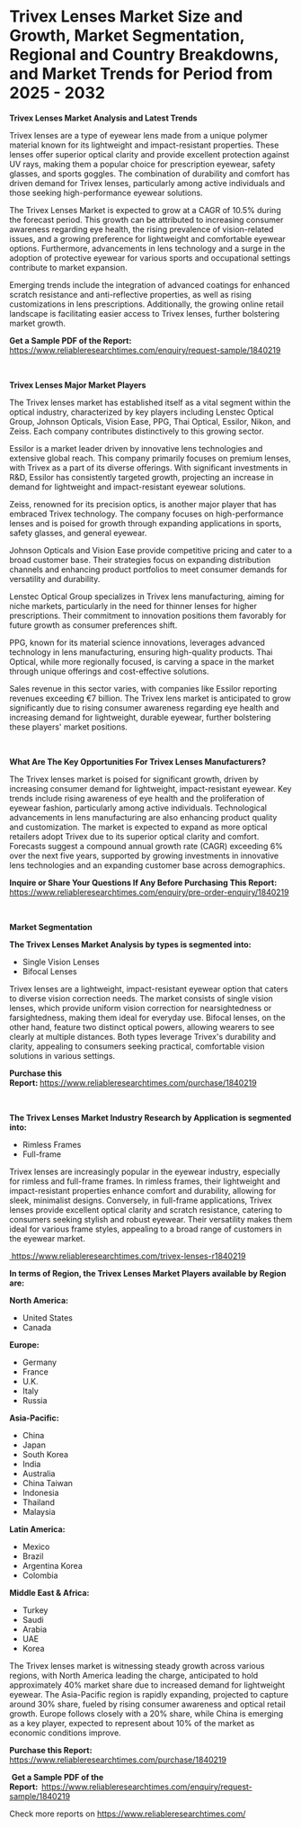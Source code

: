 <p><h1>Trivex Lenses Market Size and Growth, Market Segmentation, Regional and Country Breakdowns, and Market Trends for Period from 2025 -  2032</h1></p><p><strong>Trivex Lenses Market Analysis and Latest Trends</strong></p>
<p><p>Trivex lenses are a type of eyewear lens made from a unique polymer material known for its lightweight and impact-resistant properties. These lenses offer superior optical clarity and provide excellent protection against UV rays, making them a popular choice for prescription eyewear, safety glasses, and sports goggles. The combination of durability and comfort has driven demand for Trivex lenses, particularly among active individuals and those seeking high-performance eyewear solutions.</p><p>The Trivex Lenses Market is expected to grow at a CAGR of 10.5% during the forecast period. This growth can be attributed to increasing consumer awareness regarding eye health, the rising prevalence of vision-related issues, and a growing preference for lightweight and comfortable eyewear options. Furthermore, advancements in lens technology and a surge in the adoption of protective eyewear for various sports and occupational settings contribute to market expansion. </p><p>Emerging trends include the integration of advanced coatings for enhanced scratch resistance and anti-reflective properties, as well as rising customizations in lens prescriptions. Additionally, the growing online retail landscape is facilitating easier access to Trivex lenses, further bolstering market growth.</p></p>
<p><strong>Get a Sample PDF of the Report:&nbsp;</strong> <a href="https://www.reliableresearchtimes.com/enquiry/request-sample/1840219?utm_campaign=2771&utm_medium=2&utm_source=Github&utm_content=ia&utm_term=05042025&utm_id=trivex-lenses">https://www.reliableresearchtimes.com/enquiry/request-sample/1840219</a></p>
<p>&nbsp;</p>
<p><strong>Trivex Lenses Major Market Players</strong></p>
<p><p>The Trivex lenses market has established itself as a vital segment within the optical industry, characterized by key players including Lenstec Optical Group, Johnson Opticals, Vision Ease, PPG, Thai Optical, Essilor, Nikon, and Zeiss. Each company contributes distinctively to this growing sector.</p><p>Essilor is a market leader driven by innovative lens technologies and extensive global reach. This company primarily focuses on premium lenses, with Trivex as a part of its diverse offerings. With significant investments in R&D, Essilor has consistently targeted growth, projecting an increase in demand for lightweight and impact-resistant eyewear solutions.</p><p>Zeiss, renowned for its precision optics, is another major player that has embraced Trivex technology. The company focuses on high-performance lenses and is poised for growth through expanding applications in sports, safety glasses, and general eyewear. </p><p>Johnson Opticals and Vision Ease provide competitive pricing and cater to a broad customer base. Their strategies focus on expanding distribution channels and enhancing product portfolios to meet consumer demands for versatility and durability.</p><p>Lenstec Optical Group specializes in Trivex lens manufacturing, aiming for niche markets, particularly in the need for thinner lenses for higher prescriptions. Their commitment to innovation positions them favorably for future growth as consumer preferences shift.</p><p>PPG, known for its material science innovations, leverages advanced technology in lens manufacturing, ensuring high-quality products. Thai Optical, while more regionally focused, is carving a space in the market through unique offerings and cost-effective solutions.</p><p>Sales revenue in this sector varies, with companies like Essilor reporting revenues exceeding €7 billion. The Trivex lens market is anticipated to grow significantly due to rising consumer awareness regarding eye health and increasing demand for lightweight, durable eyewear, further bolstering these players' market positions.</p></p>
<p>&nbsp;</p>
<p><strong>What Are The Key Opportunities For Trivex Lenses Manufacturers?</strong></p>
<p><p>The Trivex lenses market is poised for significant growth, driven by increasing consumer demand for lightweight, impact-resistant eyewear. Key trends include rising awareness of eye health and the proliferation of eyewear fashion, particularly among active individuals. Technological advancements in lens manufacturing are also enhancing product quality and customization. The market is expected to expand as more optical retailers adopt Trivex due to its superior optical clarity and comfort. Forecasts suggest a compound annual growth rate (CAGR) exceeding 6% over the next five years, supported by growing investments in innovative lens technologies and an expanding customer base across demographics.</p></p>
<p><strong>Inquire or Share Your Questions If Any Before Purchasing This Report:</strong> <a href="https://www.reliableresearchtimes.com/enquiry/pre-order-enquiry/1840219?utm_campaign=2771&utm_medium=2&utm_source=Github&utm_content=ia&utm_term=05042025&utm_id=trivex-lenses">https://www.reliableresearchtimes.com/enquiry/pre-order-enquiry/1840219</a></p>
<p>&nbsp;</p>
<p><strong>Market Segmentation</strong></p>
<p><strong>The Trivex Lenses Market Analysis by types is segmented into:</strong></p>
<p><ul><li>Single Vision Lenses</li><li>Bifocal Lenses</li></ul></p>
<p><p>Trivex lenses are a lightweight, impact-resistant eyewear option that caters to diverse vision correction needs. The market consists of single vision lenses, which provide uniform vision correction for nearsightedness or farsightedness, making them ideal for everyday use. Bifocal lenses, on the other hand, feature two distinct optical powers, allowing wearers to see clearly at multiple distances. Both types leverage Trivex's durability and clarity, appealing to consumers seeking practical, comfortable vision solutions in various settings.</p></p>
<p><strong>Purchase this Report:&nbsp;</strong><a href="https://www.reliableresearchtimes.com/purchase/1840219?utm_campaign=2771&utm_medium=2&utm_source=Github&utm_content=ia&utm_term=05042025&utm_id=trivex-lenses">https://www.reliableresearchtimes.com/purchase/1840219</a></p>
<p>&nbsp;</p>
<p><strong>The Trivex Lenses Market Industry Research by Application is segmented into:</strong></p>
<p><ul><li>Rimless Frames</li><li>Full-frame</li></ul></p>
<p><p>Trivex lenses are increasingly popular in the eyewear industry, especially for rimless and full-frame frames. In rimless frames, their lightweight and impact-resistant properties enhance comfort and durability, allowing for sleek, minimalist designs. Conversely, in full-frame applications, Trivex lenses provide excellent optical clarity and scratch resistance, catering to consumers seeking stylish and robust eyewear. Their versatility makes them ideal for various frame styles, appealing to a broad range of customers in the eyewear market.</p></p>
<p><a href="https://www.reliableresearchtimes.com/trivex-lenses-r1840219?utm_campaign=2771&utm_medium=2&utm_source=Github&utm_content=ia&utm_term=05042025&utm_id=trivex-lenses">&nbsp;https://www.reliableresearchtimes.com/trivex-lenses-r1840219</a></p>
<p><strong>In terms of Region, the Trivex Lenses Market Players available by Region are:</strong></p>
<p>
    <p> <strong> North America: </strong>
        <ul>
            <li>United States</li>
            <li>Canada</li>
        </ul>
        </p> 
    <p> <strong> Europe: </strong>
        <ul>
            <li>Germany</li>
            <li>France</li>
            <li>U.K.</li>
            <li>Italy</li>
            <li>Russia</li>
        </ul>
        </p> 
    <p> <strong> Asia-Pacific: </strong>
        <ul>
            <li>China</li>
            <li>Japan</li>
            <li>South Korea</li>
            <li>India</li>
            <li>Australia</li>
            <li>China Taiwan</li>
            <li>Indonesia</li>
            <li>Thailand</li>
            <li>Malaysia</li>
        </ul>
        </p> 
    <p> <strong> Latin America: </strong>
        <ul>
            <li>Mexico</li>
            <li>Brazil</li>
            <li>Argentina Korea</li>
            <li>Colombia</li>
        </ul>
        </p> 
    <p> <strong> Middle East & Africa: </strong>
        <ul>
            <li>Turkey</li>
            <li>Saudi</li>
            <li>Arabia</li>
            <li>UAE</li>
            <li>Korea</li>
        </ul>
    </p>
    </p>
<p><p>The Trivex lenses market is witnessing steady growth across various regions, with North America leading the charge, anticipated to hold approximately 40% market share due to increased demand for lightweight eyewear. The Asia-Pacific region is rapidly expanding, projected to capture around 30% share, fueled by rising consumer awareness and optical retail growth. Europe follows closely with a 20% share, while China is emerging as a key player, expected to represent about 10% of the market as economic conditions improve.</p></p>
<p><strong>Purchase this Report: </strong><a href="https://www.reliableresearchtimes.com/purchase/1840219?utm_campaign=2771&utm_medium=2&utm_source=Github&utm_content=ia&utm_term=05042025&utm_id=trivex-lenses">https://www.reliableresearchtimes.com/purchase/1840219</a></p>
<p>&nbsp;<strong>Get a Sample PDF of the Report:&nbsp;&nbsp;</strong><a href="https://www.reliableresearchtimes.com/enquiry/request-sample/1840219?utm_campaign=2771&utm_medium=2&utm_source=Github&utm_content=ia&utm_term=05042025&utm_id=trivex-lenses">https://www.reliableresearchtimes.com/enquiry/request-sample/1840219</a></p>
<p><strong></strong></p>
<p>Check more reports on <a href="https://www.reliableresearchtimes.com/?utm_campaign=2771&utm_medium=2&utm_source=Github&utm_content=ia&utm_term=05042025&utm_id=trivex-lenses">https://www.reliableresearchtimes.com/</a></p>